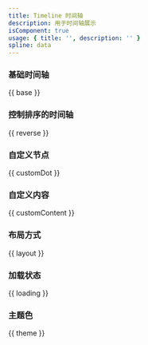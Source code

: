 ```yaml
---
title: Timeline 时间轴
description: 用于时间轴展示
isComponent: true
usage: { title: '', description: '' }
spline: data
---
```


### 基础时间轴

{{ base }}

### 控制排序的时间轴

{{ reverse }}

### 自定义节点

{{ customDot }}


### 自定义内容

{{ customContent }}

### 布局方式

{{ layout }}


### 加载状态

{{ loading }}

### 主题色

{{ theme }}